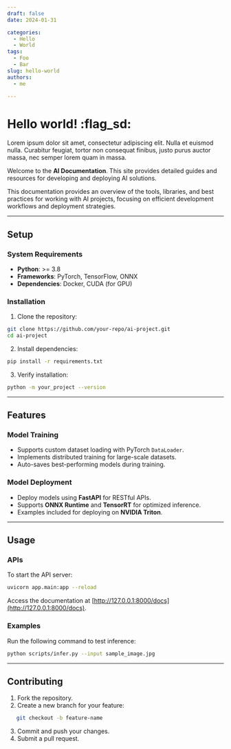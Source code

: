 ```yaml
---
draft: false 
date: 2024-01-31 

categories:
  - Hello
  - World
tags:
  - Foo
  - Bar
slug: hello-world
authors:
  - me

---
```


# Hello world! :flag_sd:


Lorem ipsum dolor sit amet, consectetur adipiscing elit. Nulla et euismod
nulla. Curabitur feugiat, tortor non consequat finibus, justo purus auctor
massa, nec semper lorem quam in massa.

<!-- more -->


Welcome to the **AI Documentation**. This site provides detailed guides and resources for developing and deploying AI solutions.

This documentation provides an overview of the tools, libraries, and best practices for working with AI projects, focusing on efficient development workflows and deployment strategies.

---

## Setup

### System Requirements

- **Python**: >= 3.8
- **Frameworks**: PyTorch, TensorFlow, ONNX
- **Dependencies**: Docker, CUDA (for GPU)

### Installation

1. Clone the repository:
```bash
git clone https://github.com/your-repo/ai-project.git
cd ai-project
```

2. Install dependencies:
```bash
pip install -r requirements.txt
```

3. Verify installation:
```bash
python -m your_project --version
```

---

## Features

### Model Training

- Supports custom dataset loading with PyTorch `DataLoader`.
- Implements distributed training for large-scale datasets.
- Auto-saves best-performing models during training.

### Model Deployment

- Deploy models using **FastAPI** for RESTful APIs.
- Supports **ONNX Runtime** and **TensorRT** for optimized inference.
- Examples included for deploying on **NVIDIA Triton**.

---

## Usage

### APIs

To start the API server:
```bash
uvicorn app.main:app --reload
```

Access the documentation at [http://127.0.0.1:8000/docs](http://127.0.0.1:8000/docs).

### Examples

Run the following command to test inference:
```bash
python scripts/infer.py --input sample_image.jpg
```

---

## Contributing

1. Fork the repository.
2. Create a new branch for your feature:
```bash
   git checkout -b feature-name
```
3. Commit and push your changes.
4. Submit a pull request.
